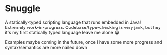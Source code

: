 # Snuggle
A statically-typed scripting language that runs embedded in Java!
Extremely work-in-progress.
Codebase/type-checking is very jank, but hey it's my first statically typed language leave me alone 😭

Examples maybe coming in the future, once I have some more progress and syntax/semantics are more nailed down
